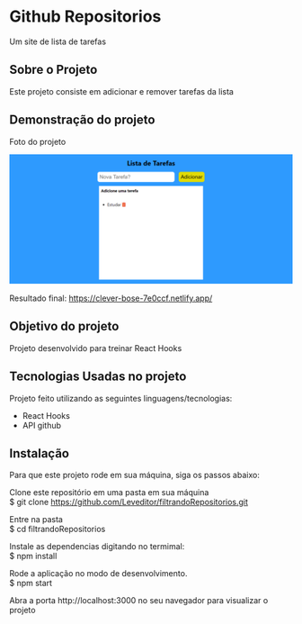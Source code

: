 # Github Repositorios

Um site de lista de tarefas

## Sobre o Projeto

Este projeto consiste em adicionar e remover tarefas da lista

## Demonstração do projeto

Foto do projeto

![Foto do projeto](FotoTodoList.PNG)

Resultado final: https://clever-bose-7e0ccf.netlify.app/

## Objetivo do projeto

Projeto desenvolvido para treinar React Hooks

## Tecnologias Usadas no projeto

Projeto feito utilizando as seguintes linguagens/tecnologias: 

* React Hooks
* API github

## Instalação

Para que este projeto rode em sua máquina, siga os passos abaixo:

Clone este repositório em uma pasta em sua máquina  
$ git clone https://github.com/Leveditor/filtrandoRepositorios.git

Entre na pasta  
$ cd filtrandoRepositorios  

Instale as dependencias digitando no termimal:  
$ npm install

Rode a aplicação no modo de desenvolvimento.  
$ npm start

Abra a porta http://localhost:3000 no seu navegador para visualizar o projeto